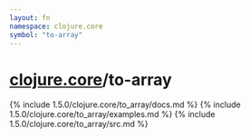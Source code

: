 ```yaml
---
layout: fn
namespace: clojure.core
symbol: "to-array"
---
```


# [clojure.core](../)/to-array

{% include 1.5.0/clojure.core/to_array/docs.md %}
{% include 1.5.0/clojure.core/to_array/examples.md %}
{% include 1.5.0/clojure.core/to_array/src.md %}

